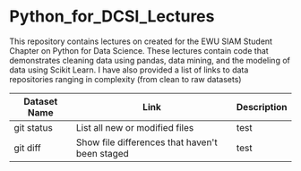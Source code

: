 # Python_for_DCSI_Lectures

This repository contains lectures on created for the EWU SIAM Student Chapter on Python for Data Science. These lectures contain code that demonstrates cleaning data using pandas, data mining, and the modeling of data using Scikit Learn. I have also provided a list of links to data repositories ranging in complexity (from clean to raw datasets)

| Dataset Name | Link | Description
| --- | --- | --- |
| git status | List all new or modified files | test |
| git diff | Show file differences that haven't been staged | test |
